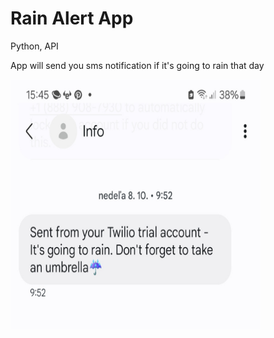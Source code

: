 <h1>Rain Alert App</h1>
<p>Python, API</p>
<p>App will send you sms notification if it's going to rain that day</p>
<p><img src="../images/screen.jpg" height=400, width=400></p>
